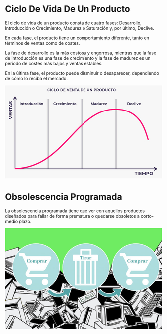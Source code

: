 # Ciclo De Vida De Un Producto

El ciclo de vida de un producto consta de cuatro fases: Desarrollo, Introducción o Crecimiento, Madurez o Saturación y, por último, Declive. 

En cada fase, el producto tiene un comportamiento diferente, tanto en términos de ventas como de costes.

La fase de desarrollo es la más costosa y engorrosa, mientras que la fase de introducción es una fase de crecimiento y la fase de madurez es un periodo de costes más bajos y ventas estables.

En la última fase, el producto puede disminuir o desaparecer, dependiendo de cómo lo reciba el mercado.


 ![img7](img/img7.jpg)

# Obsolescencia Programada

La obsolescencia programada tiene que ver con aquellos productos diseñados para fallar de forma prematura o quedarse obsoletos a corto-medio plazo.


 ![img8](img/img8.jpg)
